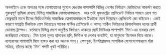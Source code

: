 অনলাইনে একে অপরের সঙ্গে যোগাযোগের সুযোগ দেওয়ার পাশাপাশি বিভিন্ন দেশের নির্বাচনে ভোটারদের আকর্ষণ করতে গুরুত্বপূর্ণ ভূমিকা রাখছে বিভিন্ন সামাজিক যোগাযোগমাধ্যম। আর তাই যুক্তরাষ্ট্রের প্রেসিডেন্ট নির্বাচন সামনে রেখে গত ফেব্রুয়ারি মাসে চীনের ভিডিওনির্ভর সামাজিক যোগাযোগমাধ্যম টিকটকে যোগ দিয়েছেন প্রেসিডেন্ট জো বাইডেন। একই কারণে সম্প্রতি টিকটকে যোগ দিয়েছেন সাবেক মার্কিন প্রেসিডেন্ট ও আসন্ন মার্কিন নির্বাচনের রিপাবলিকান দলের প্রার্থী ডোনাল্ড ট্রাম্পও। বর্তমানে বিভিন্ন দেশে অনুষ্ঠিত নির্বাচনে আকারে ছোট ভিডিওর পাশাপাশি ‘মিম’-এর ব্যবহার বেশ জনপ্রিয়তা পেয়েছে। মিম হলো মূলত হাস্যকর ছবি, ভিডিও বা লেখার কনটেন্ট, যা মানুষকে বিনোদন দিয়ে থাকে। হাস্যরসের পাশাপাশি মিমে ব্যঙ্গও করা হয় অনেক সময়। ফেসবুক, ইনস্টাগ্রামসহ সামাজিক যোগাযোগমাধ্যমে যাঁরা সক্রিয়, তাঁদের কাছে ‘মিম’ শব্দটি খুবই পরিচিত।
